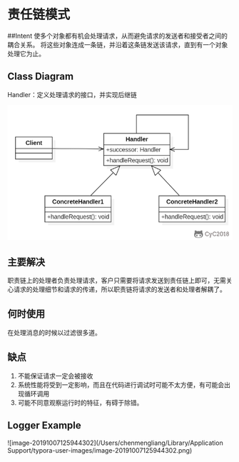 # 责任链模式

##Intent
使多个对象都有机会处理请求，从而避免请求的发送者和接受者之间的耦合关系。
将这些对象连成一条链，并沿着这条链发送该请求，直到有一个对象处理它为止。

## Class Diagram

Handler：定义处理请求的接口，并实现后继链

![img](https://github.com/CyC2018/CS-Notes/raw/master/notes/pics/ca9f23bf-55a4-47b2-9534-a28e35397988.png)

## 主要解决

职责链上的处理者负责处理请求，客户只需要将请求发送到责任链上即可，无需关心请求的处理细节和请求的传递，所以职责链将请求的发送者和处理者解耦了。

## 何时使用

在处理消息的时候以过滤很多道。

## 缺点

1. 不能保证请求一定会被接收
2. 系统性能将受到一定影响，而且在代码进行调试时可能不太方便，有可能会出现循环调用
3. 可能不同意观察运行时的特征，有碍于除错。

## Logger Example

![image-20191007125944302](/Users/chenmengliang/Library/Application Support/typora-user-images/image-20191007125944302.png)